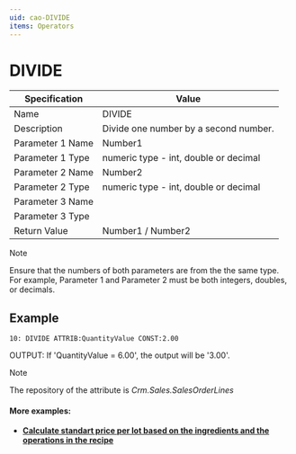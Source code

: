 ```yaml
---
uid: cao-DIVIDE
items: Operators
---
```

# DIVIDE 

| Specification | Value |
| ---- | ----- |
| Name | DIVIDE |
| Description | Divide one number by a second number. |
| Parameter 1 Name | Number1 |
| Parameter 1 Type | numeric type - int, double or decimal |
| Parameter 2 Name | Number2 |
| Parameter 2 Type | numeric type - int, double or decimal |
| Parameter 3 Name |
| Parameter 3 Type |
| Return Value | Number1 / Number2 |

> [!NOTE]
> 
> Ensure that the numbers of both parameters are from the the same type. For example, Parameter 1 and Parameter 2 must be both integers, doubles, or decimals.

## Example

```
10: DIVIDE ATTRIB:QuantityValue CONST:2.00                
```
OUTPUT: If 'QuantityValue = 6.00', the output will be '3.00'.

> [!NOTE]
> 
> The repository of the attribute is *Crm.Sales.SalesOrderLines*


#### More examples:
- **[Calculate standart price per lot based on the ingredients and the operations in the recipe](https://docs.erp.net/tech/advanced/calculated-attributes/examples/calculate-standartpriceperlot.html)**
